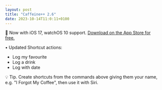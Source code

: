 ```yaml
---
layout: post
title: "Caffeine++ 2.6"
date: 2023-10-14T11:0:11+0100
---
```


🚀 Now with iOS 17, watchOS 10 support. [Download on the App Store for free.](https://apps.apple.com/app/caffeine/id1594448346)

• Updated Shortcut actions:
- Log my favourite
- Log a drink
- Log with date

💡 Tip. Create shortcuts from the commands above giving them your name, e.g. "I Forgot My Coffee", then use it with Siri.
